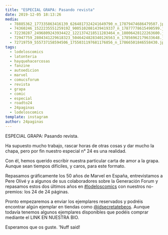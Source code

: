 ```yaml
---
title: "ESPECIAL GRAPA: Pasando revista"
date: 2019-12-05 18:13:26
media: 
  - 78885362_177335863416139_6264817324241649790_n_17879474686479507.jpg
  - 74360246_1522235551259192_9005102081439419337_n_17877778615490599.jpg
  - 72230287_2496809243934422_1221374218511283464_n_18006428122263600.jpg
  - 72947759_2804341229618323_5046424828340126563_n_17856962179633648.jpg
  - 72719759_555737158594506_1755031197681176856_n_17866501846558430.jpg
tags: 
  - lodeloscomics
  - latonteria
  - hayquehacercosas
  - fanzine
  - autoedicion
  - marvel
  - comucsforum
  - revista
  - grapa
  - comic
  - especial
  - roadto24
  - 24paginas
  - lodeloscomics
template: instagram
author: 24paginas
---
```


ESPECIAL GRAPA: Pasando revista.


Ha supuesto mucho trabajo, rascar horas de otras cosas y dar mucho la chapa, pero por fin nuestro especial n° 24 es una realidad.


Con él, hemos querido escribir nuestra particular carta de amor a la grapa. Aunque sean tiempos difíciles, y caros, para este formato.


Repasamos gráficamente los 50 años de Marvel en España, entrevistamos a Pere Olivé y a algunos de sus colaboradores sobre la Generación Forum y repasamos estos dos últimos años en [#lodeloscomics](/tags/lodeloscomics) con nuestros no-premios: los 24 de 24 páginas.


Pronto empezaremos a enviar los ejemplares reservados y podréis encontrar algún ejemplar en tiendas como [@idsecretatebeos](https://instagram.com/idsecretatebeos). Aunque todavía tenemos algunos ejemplares disponibles que podéis comprar mediante el LINK EN NUESTRA BIO.


Esperamos que os guste. 'Nuff said!
